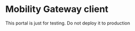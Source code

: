 Mobility Gateway client
===========================

This portal is just for testing. Do not deploy it to production
